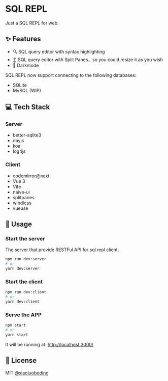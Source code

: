# SQL REPL

Just a SQL REPL for web.

## ✨ Features

* 🔍 SQL query editor with syntax highlighting
* ↕️ SQL query editor with Split Panes，so you could resize it as you wish
* 🌛 Darkmode

SQL REPL now support connecting to the following databases:

* SQLite
* MySQL (WIP)

## 💻 Tech Stack

### Server

* better-sqlite3
* dayjs
* koa
* log4js

### Client

* codemirror@next
* Vue 3
* Vite
* naive-ui
* splitpanes
* windicss
* vueuse

## 📖 Usage

### Start the server

The server that provide RESTFul API for sql repl client.

```bash
npm run dev:server
# or
yarn dev:server
```

### Start the client

```bash
npm run dev:client
# or
yarn dev:client
```

### Serve the APP

```bash
npm start
# or
yarn start
```

It will be running at: [http://localhost:3000/](http://localhost:3000/)

## 📄 License

MIT [@xiaoluoboding](https://github.com/xiaoluoboding)
